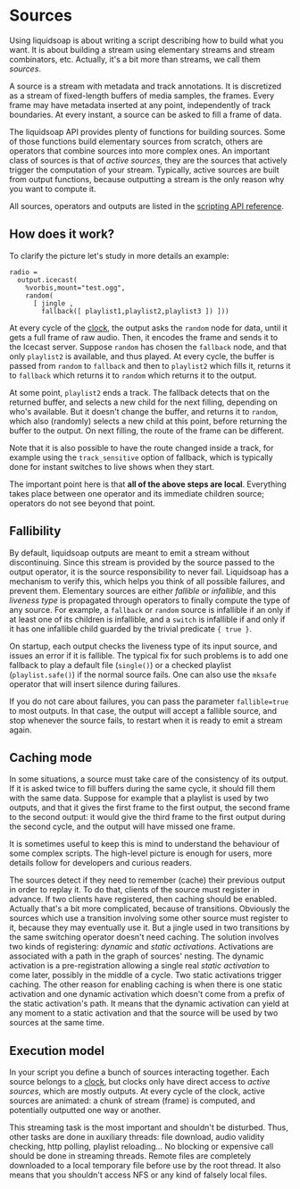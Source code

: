 Sources
=======
Using liquidsoap is about writing a script describing how to build what you 
want. It is about building a stream using elementary streams and stream 
combinators, etc. Actually, it's a bit more than streams, we call them 
*sources*.

A source is a stream with metadata and track annotations. It is discretized as 
a stream of fixed-length buffers of media samples, the frames. Every frame may 
have metadata inserted at any point, independently of track boundaries. At 
every instant, a source can be asked to fill a frame of data.

The liquidsoap API provides plenty of functions for building sources.
Some of those functions build elementary sources from scratch, others are 
operators that combine sources into more complex ones. An important class of 
sources is that of *active sources*, they are the sources that actively 
trigger the computation of your stream. Typically, active sources are built 
from output functions, because outputting a stream is the only reason why you 
want to compute it.

All sources, operators and outputs are listed in the
[scripting API reference](reference.html).

How does it work?
-----------------
To clarify the picture let's study in more details an example:

```
radio =
  output.icecast(
    %vorbis,mount="test.ogg",
    random(
      [ jingle ,
        fallback([ playlist1,playlist2,playlist3 ]) ]))
```

At every cycle of the [clock](clocks.html), the output asks the `random` node for data,
until it gets a full frame of raw audio.
Then, it encodes the frame and sends it to the Icecast server.
Suppose `random` has chosen the `fallback` node,
and that only `playlist2` is available, and thus played.
At every cycle, the buffer is passed from `random` to
`fallback` and then to `playlist2` which fills it,
returns it to `fallback` which returns it to `random`
which returns it to the output.

At some point, `playlist2` ends a track.
The fallback detects that on the returned buffer,
and selects a new child for the next filling,
depending on who's available.
But it doesn't change the buffer, and returns it to `random`,
which also (randomly) selects a new child at this point,
before returning the buffer to the output.
On next filling, the route of the frame can be different.

Note that it is also possible to have the route changed inside a track,
for example using the `track_sensitive` option of fallback,
which is typically done for instant switches to live shows when they start.

The important point here is that **all of the above steps are local**. 
Everything takes place between one operator and its immediate children source;
operators do not see beyond that point.

Fallibility
-----------
By default, liquidsoap outputs are meant to emit a stream without
discontinuing. Since this stream is provided by the source passed to the
output operator, it is the source responsibility to never fail.
Liquidsoap has a mechanism to verify this, which helps you think of
all possible failures, and prevent them.
Elementary sources are either *fallible* or *infallible*, and this
*liveness type* is propagated through operators to finally
compute the type of any source.
For example,
a `fallback` or `random` source is infallible
if an only if at least one of its children is infallible,
and a `switch` is infallible if and only if it has one infallible
child guarded by the trivial predicate `{ true }`.

On startup, each output checks the liveness type of its input source,
and issues an error if it is fallible. The typical fix for such problems
is to add one fallback to play a default file (`single()`)
or a checked playlist (`playlist.safe()`) if the normal source 
fails.
One can also use the `mksafe` operator that will insert silence
during failures.

If you do not care about failures, you can pass the parameter 
`fallible=true` to most outputs. In that case, the output
will accept a fallible source, and stop whenever the source fails,
to restart when it is ready to emit a stream again.

Caching mode
------------
In some situations, a source must take care of the consistency of its 
output. If it is asked twice to fill buffers during the same cycle, it 
should fill them with the same data. Suppose for example that a playlist is 
used by two outputs, and that it gives the first frame to the first 
output, the second frame to the second output: it would give the third frame 
to the first output during the second cycle,
and the output will have missed one frame.

It is sometimes useful to keep this is mind to understand the behaviour
of some complex scripts. The high-level picture is enough for users,
more details follow for developers and curious readers.

The sources detect if they need to remember (cache) their previous output in 
order to replay it. To do that, clients of the source must register in 
advance. If two clients have registered, then caching should be enabled. 
Actually that's a bit more complicated, because of transitions. Obviously the 
sources which use a transition involving some other source must register to 
it, because they may eventually use it. But a jingle used in two transitions 
by the same switching operator doesn't need caching. The solution involves two 
kinds of registering: *dynamic* and *static activations*. Activations are 
associated with a path in the graph of sources' nesting. The dynamic 
activation is a pre-registration allowing a single real *static activation*
to come later, possibly in the middle of a cycle.
Two static activations trigger caching. The other reason for enabling caching
is when there is one static activation and one dynamic activation which 
doesn't come from a prefix of the static activation's path. It means that the 
dynamic activation can yield at any moment to a static activation and that the 
source will be used by two sources at the same time.

Execution model
---------------
In your script you define a bunch of sources interacting together. Each
source belongs to a [clock](clocks.html), but clocks only have direct access
to *active sources*, which are mostly outputs.
At every cycle of the clock, active sources are animated: a chunk of stream
(frame) is computed, and potentially outputted one way or another.

This streaming task is the most important and shouldn't be disturbed.
Thus, other tasks are done in auxiliary threads:
file download, audio validity checking, http polling, playlist reloading...
No blocking or expensive call should be done in streaming threads.
Remote files are completely downloaded to a local temporary file
before use by the root thread. It also means that you shouldn't access NFS
or any kind of falsely local files.


